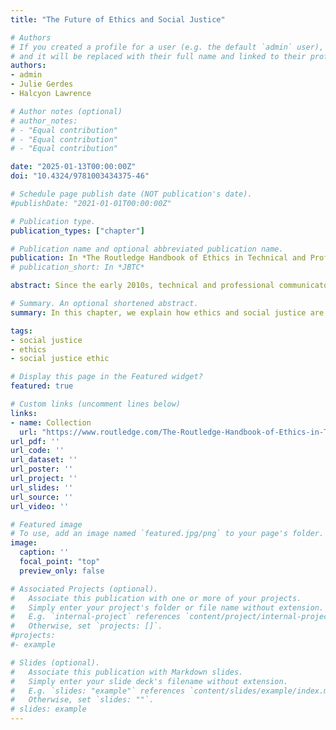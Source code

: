 ```yaml
---
title: "The Future of Ethics and Social Justice"

# Authors
# If you created a profile for a user (e.g. the default `admin` user), write the username (folder name) here 
# and it will be replaced with their full name and linked to their profile.
authors:
- admin
- Julie Gerdes
- Halcyon Lawrence

# Author notes (optional)
# author_notes:
# - "Equal contribution"
# - "Equal contribution"
# - "Equal contribution"

date: "2025-01-13T00:00:00Z"
doi: "10.4324/9781003434375-46"

# Schedule page publish date (NOT publication's date).
#publishDate: "2021-01-01T00:00:00Z"

# Publication type.
publication_types: ["chapter"]

# Publication name and optional abbreviated publication name.
publication: In *The Routledge Handbook of Ethics in Technical and Professional Communication*
# publication_short: In *JBTC*

abstract: Since the early 2010s, technical and professional communicators (TPC) scholars have outwardly advocated for a focus on equity, justice, and inclusion in its research methodologies, topics, and guiding principles. These goals may sound inherently ethical, and ethics and social justice overlap in numerous ways. However, such overlaps often lead technical communicators to unintentionally conflate them and inappropriately apply them. The future of ethics and social justice in TPC depends on recognizing such differences, so TPC can critically evaluate whether or not their ethic is socially just. In this chapter, we plot these overlaps and differences and explain how ethics and social justice are two fundamental pillars of TPC’s future of advocacy work for equitable changes to complex social issues. We use three mini-cases from our work to demonstrate these overlaps and differences.

# Summary. An optional shortened abstract.
summary: In this chapter, we explain how ethics and social justice are two fundamental pillars of TPC’s future of advocacy work for equitable changes to complex social issues.

tags:
- social justice
- ethics
- social justice ethic

# Display this page in the Featured widget?
featured: true

# Custom links (uncomment lines below)
links:
- name: Collection
  url: "https://www.routledge.com/The-Routledge-Handbook-of-Ethics-in-Technical-and-Professional-Communication/Ross/p/book/9781032561967"
url_pdf: ''
url_code: ''
url_dataset: ''
url_poster: ''
url_project: ''
url_slides: ''
url_source: ''
url_video: ''

# Featured image
# To use, add an image named `featured.jpg/png` to your page's folder. 
image:
  caption: ''
  focal_point: "top"
  preview_only: false

# Associated Projects (optional).
#   Associate this publication with one or more of your projects.
#   Simply enter your project's folder or file name without extension.
#   E.g. `internal-project` references `content/project/internal-project/index.md`.
#   Otherwise, set `projects: []`.
#projects:
#- example

# Slides (optional).
#   Associate this publication with Markdown slides.
#   Simply enter your slide deck's filename without extension.
#   E.g. `slides: "example"` references `content/slides/example/index.md`.
#   Otherwise, set `slides: ""`.
# slides: example
---
```


